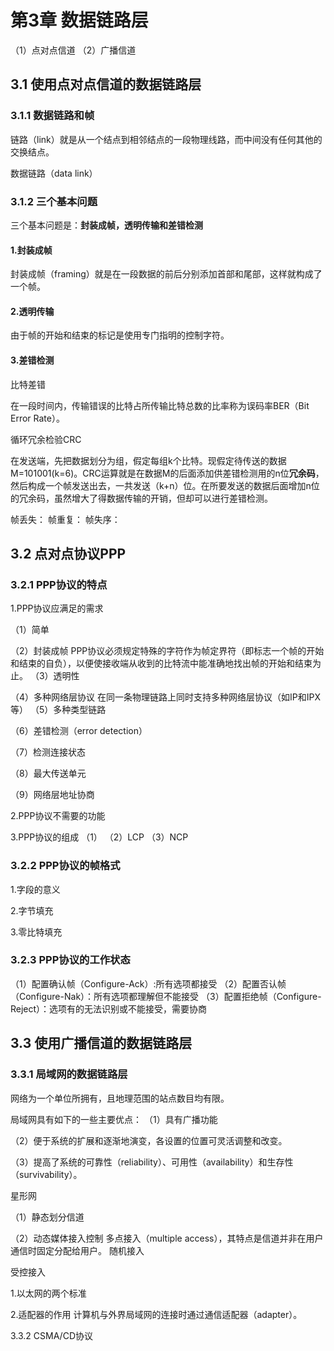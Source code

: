 # 第3章 数据链路层 #

（1）点对点信道
（2）广播信道

## 3.1 使用点对点信道的数据链路层 ##

### 3.1.1 数据链路和帧 ###
链路（link）就是从一个结点到相邻结点的一段物理线路，而中间没有任何其他的交换结点。

数据链路（data link）

### 3.1.2 三个基本问题 ###
三个基本问题是：**封装成帧，透明传输和差错检测**

#### 1.封装成帧 ####
封装成帧（framing）就是在一段数据的前后分别添加首部和尾部，这样就构成了一个帧。
#### 2.透明传输 ####
由于帧的开始和结束的标记是使用专门指明的控制字符。
#### 3.差错检测 ####
比特差错

在一段时间内，传输错误的比特占所传输比特总数的比率称为误码率BER（Bit Error Rate）。

循环冗余检验CRC

在发送端，先把数据划分为组，假定每组k个比特。现假定待传送的数据M=101001(k=6)。CRC运算就是在数据M的后面添加供差错检测用的n位**冗余码**，然后构成一个帧发送出去，一共发送（k+n）位。在所要发送的数据后面增加n位的冗余码，虽然增大了得数据传输的开销，但却可以进行差错检测。

帧丢失：
帧重复：
帧失序：

## 3.2 点对点协议PPP ##

### 3.2.1 PPP协议的特点 ###

1.PPP协议应满足的需求

（1）简单

（2）封装成帧
PPP协议必须规定特殊的字符作为帧定界符（即标志一个帧的开始和结束的自负），以便使接收端从收到的比特流中能准确地找出帧的开始和结束为止。
（3）透明性

（4）多种网络层协议
在同一条物理链路上同时支持多种网络层协议（如IP和IPX等）
（5）多种类型链路

（6）差错检测（error detection）

（7）检测连接状态

（8）最大传送单元

（9）网络层地址协商

2.PPP协议不需要的功能

3.PPP协议的组成
（1）
（2）LCP
（3）NCP

### 3.2.2 PPP协议的帧格式 ###
1.字段的意义

2.字节填充

3.零比特填充

### 3.2.3 PPP协议的工作状态 ###
（1）配置确认帧（Configure-Ack）:所有选项都接受
（2）配置否认帧（Configure-Nak）：所有选项都理解但不能接受
（3）配置拒绝帧（Configure-Reject）：选项有的无法识别或不能接受，需要协商

## 3.3 使用广播信道的数据链路层 ##

### 3.3.1 局域网的数据链路层 ###
网络为一个单位所拥有，且地理范围的站点数目均有限。

局域网具有如下的一些主要优点：
（1）具有广播功能

（2）便于系统的扩展和逐渐地演变，各设置的位置可灵活调整和改变。

（3）提高了系统的可靠性（reliability）、可用性（availability）和生存性（survivability）。

星形网

（1）静态划分信道

（2）动态媒体接入控制
多点接入（multiple access），其特点是信道并非在用户通信时固定分配给用户。
随机接入

受控接入

1.以太网的两个标准

2.适配器的作用
计算机与外界局域网的连接时通过通信适配器（adapter）。

3.3.2 CSMA/CD协议

